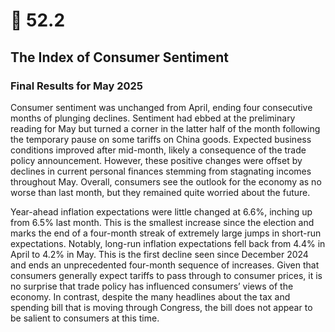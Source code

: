 # 🚨 52.2
## The Index of Consumer Sentiment
### Final Results for May 2025

Consumer sentiment was unchanged from April, ending four consecutive months of plunging declines. Sentiment had ebbed at the preliminary reading for May but turned a corner in the latter half of the month following the temporary pause on some tariffs on China goods. Expected business conditions improved after mid-month, likely a consequence of the trade policy announcement. However, these positive changes were offset by declines in current personal finances stemming from stagnating incomes throughout May. Overall, consumers see the outlook for the economy as no worse than last month, but they remained quite worried about the future.

Year-ahead inflation expectations were little changed at 6.6%, inching up from 6.5% last month. This is the smallest increase since the election and marks the end of a four-month streak of extremely large jumps in short-run expectations. Notably, long-run inflation expectations fell back from 4.4% in April to 4.2% in May. This is the first decline seen since December 2024 and ends an unprecedented four-month sequence of increases. Given that consumers generally expect tariffs to pass through to consumer prices, it is no surprise that trade policy has influenced consumers’ views of the economy. In contrast, despite the many headlines about the tax and spending bill that is moving through Congress, the bill does not appear to be salient to consumers at this time.
